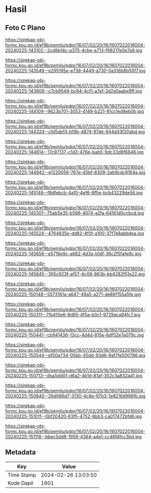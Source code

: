 # Hasil

## Foto C Plano

https://sirekap-obj-formc.kpu.go.id/ef9b/pemilu/pdpr/16/07/02/20/16/1607022016004-20240225-143102--2cd8b14c-a375-4cbe-a713-f98217e0e7a9.jpg

https://sirekap-obj-formc.kpu.go.id/ef9b/pemilu/pdpr/16/07/02/20/16/1607022016004-20240225-143549--e295195e-e738-4449-a730-0a316b8b50f7.jpg

https://sirekap-obj-formc.kpu.go.id/ef9b/pemilu/pdpr/16/07/02/20/16/1607022016004-20240225-143809--c7cb9549-bc84-4cf1-a7ef-3d2a0aabe9ff.jpg

https://sirekap-obj-formc.kpu.go.id/ef9b/pemilu/pdpr/16/07/02/20/16/1607022016004-20240225-144109--9623b701-3053-4149-b221-91cc1ed8eb0b.jpg

https://sirekap-obj-formc.kpu.go.id/ef9b/pemilu/pdpr/16/07/02/20/16/1607022016004-20240225-144324--cfd5de13-b19b-4874-97de-944d43f20abd.jpg

https://sirekap-obj-formc.kpu.go.id/ef9b/pemilu/pdpr/16/07/02/20/16/1607022016004-20240225-144614--17c97137-c1d3-476e-bab5-9dc33d8f6846.jpg

https://sirekap-obj-formc.kpu.go.id/ef9b/pemilu/pdpr/16/07/02/20/16/1607022016004-20240225-144942--e1220056-767e-45bf-8309-2ab9cdc6164a.jpg

https://sirekap-obj-formc.kpu.go.id/ef9b/pemilu/pdpr/16/07/02/20/16/1607022016004-20240225-145148--f8dfebcb-4a10-4ef6-8f5e-bcb43229de56.jpg

https://sirekap-obj-formc.kpu.go.id/ef9b/pemilu/pdpr/16/07/02/20/16/1607022016004-20240225-145301--75ab5e35-b566-4074-a2fa-64161d0ccbcd.jpg

https://sirekap-obj-formc.kpu.go.id/ef9b/pemilu/pdpr/16/07/02/20/16/1607022016004-20240225-145524--4764635e-dd82-4f0f-a100-37f7e8abbdea.jpg

https://sirekap-obj-formc.kpu.go.id/ef9b/pemilu/pdpr/16/07/02/20/16/1607022016004-20240225-145656--e5716e9c-a682-4d3a-b1df-36c2f5fafe9c.jpg

https://sirekap-obj-formc.kpu.go.id/ef9b/pemilu/pdpr/16/07/02/20/16/1607022016004-20240225-145845--395c923f-af57-4c08-863b-bb4282f51e22.jpg

https://sirekap-obj-formc.kpu.go.id/ef9b/pemilu/pdpr/16/07/02/20/16/1607022016004-20240225-150148--5573161a-a647-49a5-a271-de86f155a5fe.jpg

https://sirekap-obj-formc.kpu.go.id/ef9b/pemilu/pdpr/16/07/02/20/16/1607022016004-20240225-150311--7fb410e6-8d85-4f5a-b0c1-9729aca94fc7.jpg

https://sirekap-obj-formc.kpu.go.id/ef9b/pemilu/pdpr/16/07/02/20/16/1607022016004-20240225-150441--cb941436-13cc-4d4d-815e-6df52e7a079c.jpg

https://sirekap-obj-formc.kpu.go.id/ef9b/pemilu/pdpr/16/07/02/20/16/1607022016004-20240225-150544--ef50a734-05bb-45dd-93d6-9a17fe500786.jpg

https://sirekap-obj-formc.kpu.go.id/ef9b/pemilu/pdpr/16/07/02/20/16/1607022016004-20240225-150713--dba5dd01-d6a2-4b1d-81af-352c3a832a41.jpg

https://sirekap-obj-formc.kpu.go.id/ef9b/pemilu/pdpr/16/07/02/20/16/1607022016004-20240225-150840--26d986d7-3130-4c8e-97b3-1e8216d996fb.jpg

https://sirekap-obj-formc.kpu.go.id/ef9b/pemilu/pdpr/16/07/02/20/16/1607022016004-20240225-151011--0bf20420-63f5-4752-8bb3-ca017472bfd6.jpg

https://sirekap-obj-formc.kpu.go.id/ef9b/pemilu/pdpr/16/07/02/20/16/1607022016004-20240225-151118--bbec5dd8-1959-4364-a4e1-cc46f4fcc3bd.jpg


## Metadata

| Key        | Value               |
| ---------- | ------------------- |
| Time Stamp | 2024-02-26 13:03:50 |
| Kode Dapil | 1601                |



